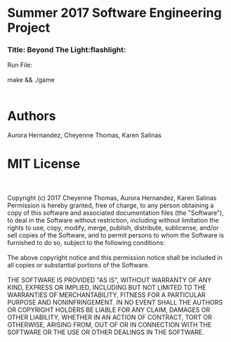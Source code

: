 # Summer 2017 Software Engineering Project
<h3>Title: Beyond The Light:flashlight: </h3> 


Run File:
<br>
<br>
make && ./game
</br>
</br>

# Authors
Aurora Hernandez, Cheyenne Thomas, Karen Salinas
<br>


# MIT License
<br>
<br>
Copyright (c) 2017 Cheyenne Thomas, Aurora Hernandez, Karen Salinas
<br>
Permission is hereby granted, free of charge, to any person obtaining a copy
of this software and associated documentation files (the "Software"), to deal
in the Software without restriction, including without limitation the rights
to use, copy, modify, merge, publish, distribute, sublicense, and/or sell
copies of the Software, and to permit persons to whom the Software is
furnished to do so, subject to the following conditions:
<br>
<br>
The above copyright notice and this permission notice shall be included in all
copies or substantial portions of the Software.
<br>
<br>
THE SOFTWARE IS PROVIDED "AS IS", WITHOUT WARRANTY OF ANY KIND, EXPRESS OR
IMPLIED, INCLUDING BUT NOT LIMITED TO THE WARRANTIES OF MERCHANTABILITY,
FITNESS FOR A PARTICULAR PURPOSE AND NONINFRINGEMENT. IN NO EVENT SHALL THE
AUTHORS OR COPYRIGHT HOLDERS BE LIABLE FOR ANY CLAIM, DAMAGES OR OTHER
LIABILITY, WHETHER IN AN ACTION OF CONTRACT, TORT OR OTHERWISE, ARISING FROM,
OUT OF OR IN CONNECTION WITH THE SOFTWARE OR THE USE OR OTHER DEALINGS IN THE
SOFTWARE.
